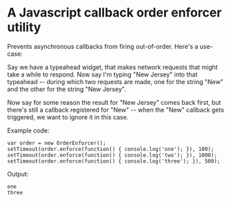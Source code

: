 # A Javascript callback order enforcer utility

Prevents asynchronous callbacks from firing out-of-order.
Here's a use-case:

Say we have a typeahead widget, that makes network requests that
might take a while to respond. Now say I'm typing "New Jersey"
into that typeahead -- during which two requests are made, one
for the string "New" and the other for the string "New Jersey".

Now say for some reason the result for "New Jersey" comes back
first, but there's still a callback registered for "New" -- when
the "New" callback gets triggered, we want to ignore it in this
case.

Example code:

    var order = new OrderEnforcer();
    setTimeout(order.enforce(function() { console.log('one'); }), 100);
    setTimeout(order.enforce(function() { console.log('two'); }), 1000);
    setTimeout(order.enforce(function() { console.log('three'); }), 500);

Output:

    one
    three
